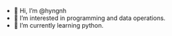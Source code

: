 - 👋 Hi, I’m @hyngnh
- 👀 I’m interested in programming and data operations.
- 🌱 I’m currently learning python.

<!---
hyngnh/hyngnh is a ✨ special ✨ repository because its `README.md` (this file) appears on your GitHub profile.
You can click the Preview link to take a look at your changes.
--->
